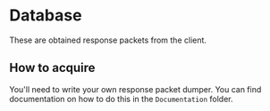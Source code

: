 # Database

These are obtained response packets from the client.

## How to acquire

You'll need to write your own response packet dumper. You can find
documentation on how to do this in the `Documentation` folder.